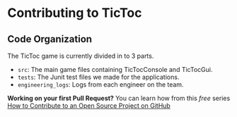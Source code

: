 # Contributing to TicToc


## Code Organization

The TicToc game is currently divided in to 3 parts. 


- `src`: The main game files containing TicTocConsole and TicTocGui.
- `tests`: The Junit test files we made for the applications.
- `engineering_logs`: Logs from each engineer on the team.


**Working on your first Pull Request?** You can learn how from this _free_ series [How to Contribute to an Open Source Project on GitHub](https://egghead.io/series/how-to-contribute-to-an-open-source-project-on-github)


    
